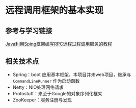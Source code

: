# 远程调用框架的基本实现

## 参考与学习链接
[Java利用Sping框架编写RPC远程过程调用服务的教程](http://www.jb51.net/article/87079.htm)

## 相关技术点
- Spring：boot 应用基本框架，本项目并未web项目，继承与 `CommandLineRunner` 作为启动函数
- Netty：NIO处理网络请求
- Protostuff：来至于Google的对象序列化框架
- ZooKeeper：服务注册与发现